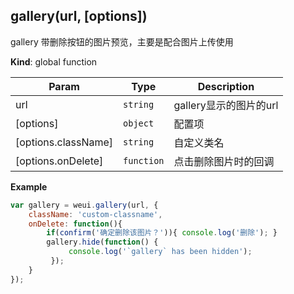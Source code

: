 <a name="gallery"></a>

## gallery(url, [options])
gallery 带删除按钮的图片预览，主要是配合图片上传使用

**Kind**: global function  

| Param | Type | Description |
| --- | --- | --- |
| url | <code>string</code> | gallery显示的图片的url |
| [options] | <code>object</code> | 配置项 |
| [options.className] | <code>string</code> | 自定义类名 |
| [options.onDelete] | <code>function</code> | 点击删除图片时的回调 |

**Example**  
```js
var gallery = weui.gallery(url, {
    className: 'custom-classname',
    onDelete: function(){
        if(confirm('确定删除该图片？')){ console.log('删除'); }
        gallery.hide(function() {
             console.log('`gallery` has been hidden');
         });
    }
});
```

